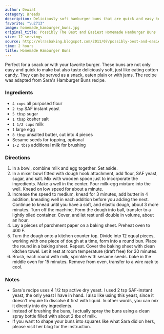 ```yaml
---
author: Dewiat
category: Breads
description: Deliciously soft hamburger buns that are quick and easy to make.
favorite: "\u2713"
image: homemade_hamburger_buns.jpg
original_title: Possibly The Best and Easiest Homemade Hamburger Buns
size: 12 servings
source: http://elrasbaking.blogspot.com/2011/07/possibly-best-and-easiest-homemade.html
time: 2 hours
title: Homemade Hamburger Buns
---
```


Perfect for a snack or with your favorite burger. These buns are not only easy and quick to make but also taste deliciously soft, just like eating cotton candy. They can be served as a snack, eaten plain or with jams. The recipe was adapted from Sara's Hamburger Buns recipe.

### Ingredients

* `4 cups` all purposed flour
* `2 tsp` SAF instant yeast
* `5 tbsp` sugar
* `1 tbsp` kosher salt
* `1 1/2 cups` milk
* `1` large egg
* `8 tbsp` unsalted butter, cut into 4 pieces
* Sesame seeds for topping, optional
* `1-2 tbsp` additional milk for brushing 

### Directions

1. In a bowl, combine milk and egg together. Set aside.
2. In a mixer bowl fitted with dough hook attachment, add flour, SAF yeast, sugar, and salt. Mix with wooden spoon just to incorporate the ingredients. Make a well in the center. Pour milk-egg mixture into the well. Knead on low speed for about a minute.
3. Increase the speed to medium, knead for 3 minutes, add butter in 4 addition, kneading well in each addition before you adding the next. Continue to knead until you have a soft, and elastic dough, about 3 more minutes. Turn off the machine. Form the dough into ball, transfer to a lightly oiled container. Cover, and let rest until double in volume, about an hour.
4. Lay a pieces of parchment paper on a baking sheet. Preheat oven to 400 F.
5. Turn the dough onto a kitchen counter top. Divide into 12 equal pieces, working with one piece of dough at a time, form into a round bun. Place the round in a baking sheet. Repeat. Cover the baking sheet with clean kitchen towel. Let it rest at room temperature (draft free) for 30 minutes.
6. Brush, each round with milk, sprinkle with sesame seeds. bake in the middle oven for 15 minutes. Remove from oven, transfer to a wire rack to cool.

### Notes

* Sara's recipe uses 4 1/2 tsp active dry yeast. I used 2 tsp SAF-instant yeast, the only yeast I have in hand. I also like using this yeast, since it doesn't require to dissolve it first with liquid. In other words, you can mix it directly into dry ingredients.
* Instead of brushing the buns, I actually spray the buns using a clean spray bottle filled with about 2 tbs of milk.
* If you want to shape your buns into squares like what Sara did on hers, please visit her blog for the instruction.
